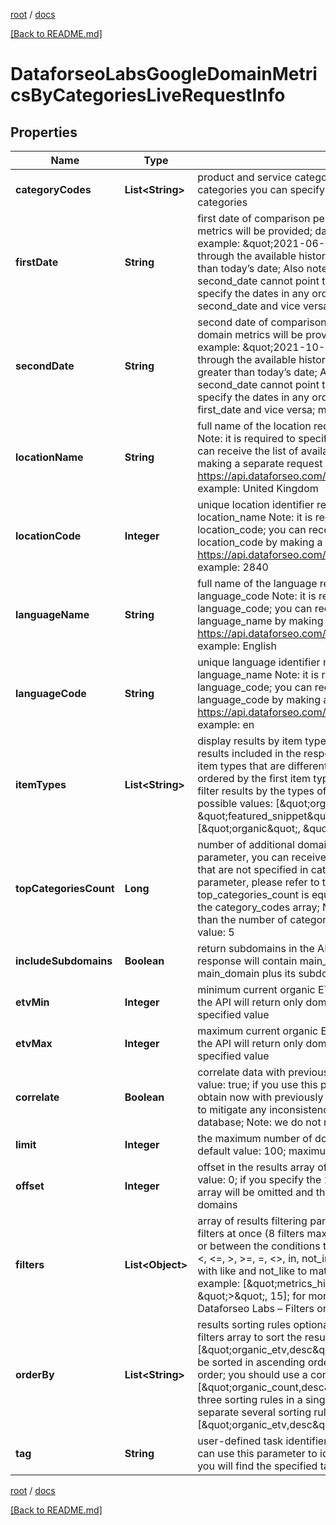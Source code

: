 [root](./../ "root") / [docs](./ "docs")

[[Back to README.md]](./../README.md "[Back to README.md]")

# DataforseoLabsGoogleDomainMetricsByCategoriesLiveRequestInfo

## Properties

| Name | Type | Description | Notes |
|------------ | ------------- | ------------- | -------------|
|**categoryCodes** | **List&lt;String&gt;** | product and service categories required field The maximum number of categories you can specify: 5 you can download the full list of possible categories |  [optional] |
|**firstDate** | **String** | first date of comparison period required field first date for which domain metrics will be provided; date format: \&quot;yyyy-mm-dd\&quot;; example: \&quot;2021-06-01\&quot;; the list available dates is available through the available history endpoint; Note: first_date cannot be greater than today’s date; Also note: the dates specified in first_date and second_date cannot point to the same month of the same year; you can specify the dates in any order: first_date can be greater than second_date and vice versa; minimum date: \&quot;2020-10-01\&quot; |  [optional] |
|**secondDate** | **String** | second date of comparison period required field second date for which domain metrics will be provided; date format: \&quot;yyyy-mm-dd\&quot;; example: \&quot;2021-10-01\&quot;; the list available dates is available through the available history endpoint; Note: second_date cannot be greater than today’s date; Also note: the dates specified in first_date and second_date cannot point to the same month of the same year; you can specify the dates in any order: second_date can be greater than first_date and vice versa; minimum date: \&quot;2020-10-01\&quot; |  [optional] |
|**locationName** | **String** | full name of the location required field if you don’t specify location_code Note: it is required to specify either location_name or location_code; you can receive the list of available locations with their location_name by making a separate request to https://api.dataforseo.com/v3/dataforseo_labs/locations_and_languages; example: United Kingdom |  [optional] |
|**locationCode** | **Integer** | unique location identifier required field if you don’t specify location_name Note: it is required to specify either location_name or location_code; you can receive the list of available locations with their location_code by making a separate request to https://api.dataforseo.com/v3/dataforseo_labs/locations_and_languages; example: 2840 |  [optional] |
|**languageName** | **String** | full name of the language required field if you don’t specify language_code Note: it is required to specify either language_name or language_code; you can receive the list of available languages with their language_name by making a separate request to https://api.dataforseo.com/v3/dataforseo_labs/locations_and_languages; example: English |  [optional] |
|**languageCode** | **String** | unique language identifier required field if you don’t specify language_name Note: it is required to specify either language_name or language_code; you can receive the list of available languages with their language_code by making a separate request to https://api.dataforseo.com/v3/dataforseo_labs/locations_and_languages; example: en |  [optional] |
|**itemTypes** | **List&lt;String&gt;** | display results by item type optional field indicates the type of search results included in the response; Note: if the item_types array contains item types that are different from the organic object, the results will be ordered by the first item type in the array; you will not be able to sort and filter results by the types of search results not included in the response; possible values: [\&quot;organic\&quot;, \&quot;paid\&quot;, \&quot;featured_snippet\&quot;, \&quot;local_pack\&quot;]; default value: [\&quot;organic\&quot;, \&quot;paid\&quot;] |  [optional] |
|**topCategoriesCount** | **Long** | number of additional domain categories optional field by using this parameter, you can receive domains relevant to additional categories that are not specified in category_codes above; to learn more about the parameter, please refer to this help center article; by default, top_categories_count is equal to the number of categories specified in the category_codes array; Note: top_categories_count cannot be less than the number of categories in the category_codes array; maximum value: 5 |  [optional] |
|**includeSubdomains** | **Boolean** | return subdomains in the API response optional field if false, the API response will contain main_domain only; if true, the API will return main_domain plus its subdomains (if available); default value: true |  [optional] |
|**etvMin** | **Integer** | minimum current organic ETV of the domain optional field if specified, the API will return only domains with organic_etv greater than the specified value |  [optional] |
|**etvMax** | **Integer** | maximum current organic ETV of the domain optional field if specified, the API will return only domains with organic_etv lesser than the specified value |  [optional] |
|**correlate** | **Boolean** | correlate data with previously obtained datasets optional field default value: true; if you use this parameter, our system will correlate data you obtain now with previously obtained datasets; this parameter is intended to mitigate any inconsistencies that may result from changes to our database; Note: we do not recommend setting correlate to false |  [optional] |
|**limit** | **Integer** | the maximum number of domains in the results array optional field default value: 100; maximum value: 1000 |  [optional] |
|**offset** | **Integer** | offset in the results array of returned domains optional field default value: 0; if you specify the 10 value, the first ten domains in the results array will be omitted and the data will be provided for the successive domains |  [optional] |
|**filters** | **List&lt;Object&gt;** | array of results filtering parameters optional field you can add several filters at once (8 filters maximum); you should set a logical operator and, or between the conditions the following operators are supported: regex, &lt;, &lt;&#x3D;, &gt;, &gt;&#x3D;, &#x3D;, &lt;&gt;, in, not_in, like, not_like; you can use the % operator with like and not_like to match any string of zero or more characters; example: [\&quot;metrics_history.202110.organic.pos_1\&quot;, \&quot;&gt;\&quot;, 15]; for more information about filters, please refer to Dataforseo Labs – Filters or this help center guide |  [optional] |
|**orderBy** | **List&lt;String&gt;** | results sorting rules optional field you can use the same values as in the filters array to sort the results; default rule: [\&quot;organic_etv,desc\&quot;]; possible sorting types: asc – results will be sorted in ascending order desc – results will be sorted in descending order; you should use a comma to set up a sorting type; example: [\&quot;organic_count,desc\&quot;]; note that you can set no more than three sorting rules in a single request; you should use a comma to separate several sorting rules; example: [\&quot;organic_etv,desc\&quot;,\&quot;organic_count,asc\&quot;] |  [optional] |
|**tag** | **String** | user-defined task identifier optional field the character limit is 255; you can use this parameter to identify the task and match it with the result; you will find the specified tag value in the data object of the response |  [optional] |

[root](./../ "root") / [docs](./ "docs")

[[Back to README.md]](./../README.md "[Back to README.md]")